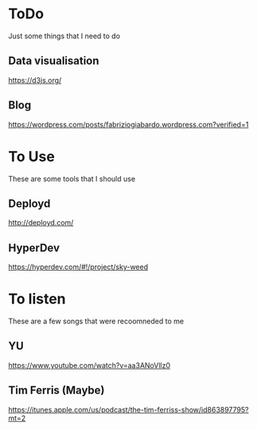 # ToDo
Just some things that I need to do

## Data visualisation
https://d3js.org/

## Blog
https://wordpress.com/posts/fabriziogiabardo.wordpress.com?verified=1

# To Use
These are some tools that I should use

## Deployd
http://deployd.com/

## HyperDev
https://hyperdev.com/#!/project/sky-weed

# To listen
These are a few songs that were recoomneded to me

## YU
https://www.youtube.com/watch?v=aa3ANoVllz0

## Tim Ferris (Maybe)
https://itunes.apple.com/us/podcast/the-tim-ferriss-show/id863897795?mt=2

